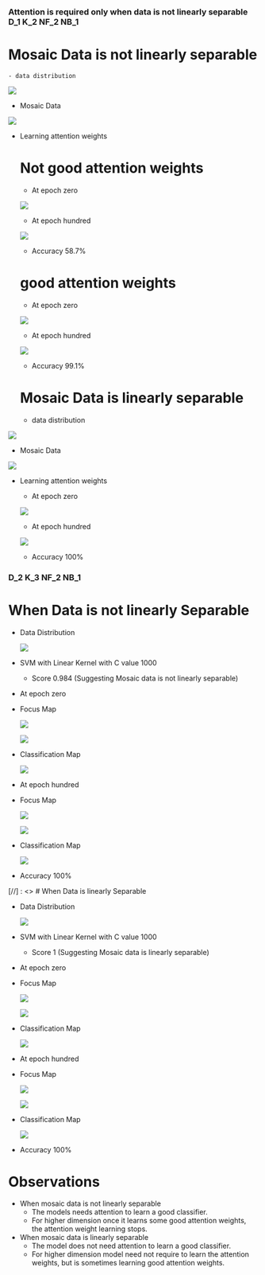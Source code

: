   ### Attention is required only when data is not linearly separable D_1  K_2 NF_2 NB_1
  
  # Mosaic Data is not linearly separable
    - data distribution
    
    
  ![](./plots/data_distr.PNG)
    
   - Mosaic Data
    
   ![](./plots/mosaic_data.PNG)
    
  - Learning attention weights 
  
     # Not good attention weights
     - At epoch zero
    
    ![](./plots/At_epoch_zero_not_Sep.PNG)
    
    
    - At epoch hundred
    
    ![](./plots/At__epoch_100_non_sep.PNG)
    
    
    -  Accuracy 58.7%
     
     
     # good attention weights
     - At epoch zero
    
    ![](./plots/gaw_at_epoch_zero_non_sep.PNG)
    


     - At epoch hundred 
    
    ![](./plots/gaw_at_epoch_hun_non_sep.PNG)
    
    


    - Accuracy 99.1%
    
    
    
    
    # Mosaic Data is linearly separable
    - data distribution
    
    
  ![](./plots/data_distr_ls.PNG)
    
   - Mosaic Data
    
   ![](./plots/mosaic_data_ls.PNG)
    
  - Learning attention weights 

     - At epoch zero
    
    ![](./plots/At_epoch_zero_Sep.PNG)
     
     - At epoch hundred
    
    ![](./plots/At_epoch_100_Sep.PNG)
    
    -  Accuracy 100%
    
  
### D_2 K_3 NF_2 NB_1
  # When Data is not linearly Separable
   - Data Distribution
     
      ![](./plots/d2_data_distr.png)
   
   - SVM with Linear Kernel with C value 1000
      - Score 0.984  (Suggesting Mosaic data is not linearly separable)
    
      
    
   - At epoch zero
     
   
   - Focus Map 

      
      ![](./plots/plot_1.png)

      ![](./plots/ns_fm_1.png)

       
   
   - Classification Map
       

      ![](./plots/ns_cm1_1.png)
            
      
             

      
          
      
   - At epoch hundred
   

   - Focus Map 

      ![](./plots/plot_100.png)
      
      
      
      ![](./plots/ns_fm100_1.png)


   
   - Classification Map
       

      ![](./plots/ns_cm100_1.png)
    
     
     
   - Accuracy 100%
   
   
   
   [//] : <> # When Data is linearly Separable
   - Data Distribution
     
      ![](./plots/ls_distr.png)
   
   - SVM with Linear Kernel with C value 1000
      - Score 1  (Suggesting Mosaic data is linearly separable)
    
      
    
   - At epoch zero
              
      
   - Focus Map 

      ![](./plots/s_plot_1.png)
      
      
      
      ![](./plots/s_fm_1.png)


   
   - Classification Map
       

      ![](./plots/s_cm_1.png)
      
            
      

   - At epoch hundred
    
   

   - Focus Map 

      ![](./plots/s_plot_100.png)
      
      
      
      ![](./plots/s_fm100_1.png)


   
   - Classification Map
       

      ![](./plots/s_cm100_1.png)

     

      
      
      
      
     
   - Accuracy 100% 
    
# Observations 
  - When mosaic data is not linearly separable 
     - The models needs attention to learn a good classifier.
     - For higher dimension once it learns some good attention weights, the attention weight learning stops.
  - When mosaic data is linearly separable
     - The model does not need attention to learn a good classifier.
     - For higher dimension model need not require to learn the attention weights, but is sometimes learning good attention weights.
